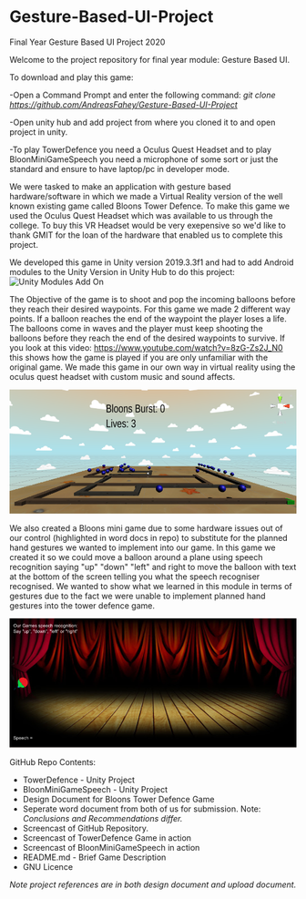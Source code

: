 # Gesture-Based-UI-Project
Final Year Gesture Based UI Project 2020

Welcome to the project repository for final year module: Gesture Based UI.

To download and play this game:

 -Open a Command Prompt and enter the following command:
 *git clone https://github.com/AndreasFahey/Gesture-Based-UI-Project*
 
 -Open unity hub and add project from where you cloned it to and open project in unity.
 
 -To play TowerDefence you need a Oculus Quest Headset and to play BloonMiniGameSpeech you need a microphone of some sort or just the     standard and ensure to have laptop/pc in developer mode.
 

We were tasked to make an application with gesture based hardware/software in which we made a Virtual Reality version of the well known existing game called Bloons Tower Defence. To make this game we used the Oculus Quest Headset which was available to us through the college. To buy this VR Headset would be very exepensive so we'd like to thank GMIT for the loan of the hardware that enabled us to complete this project. 

We developed this game in Unity version 2019.3.3f1 and had to add Android modules to the Unity Version in Unity Hub to do this project:
![Unity Modules Add On](/readmeimages/unity-android.PNG.png)

The Objective of the game is to shoot and pop the incoming balloons before they reach their desired waypoints. For this game we made 2 different way points. If a balloon reaches the end of the waypoint the player loses a life. The balloons come in waves and the player must keep shooting the balloons before they reach the end of the desired waypoints to survive. If you look at this video: https://www.youtube.com/watch?v=8zG-Zs2J_N0 this shows how the game is played if you are only unfamiliar with the original game. We made this game in our own way in virtual reality using the oculus quest headset with custom music and sound affects.

![Bloons TD by AF and JG](/readmeimages/bloontd.png)

We also created a Bloons mini game due to some hardware issues out of our control (highlighted in word docs in repo) to substitute for the planned hand gestures we wanted to implement into our game. In this game we created it so we could move a balloon around a plane using speech recognition saying "up" "down" "left" and right to move the balloon with text at the bottom of the screen telling you what the speech recogniser recognised. We wanted to show what we learned in this module in terms of gestures due to the fact we were unable to implement planned hand gestures into the tower defence game.

![Bloon Mini Game by AF and JG](/readmeimages/speech.png)

GitHub Repo Contents:
- TowerDefence - Unity Project
- BloonMiniGameSpeech - Unity Project
- Design Document for Bloons Tower Defence Game
- Seperate word document from both of us for submission. Note: *Conclusions and Recommendations differ.*
- Screencast of GitHub Repository.
- Screencast of TowerDefence Game in action
- Screencast of BloonMiniGameSpeech in action
- README.md - Brief Game Description
- GNU Licence

*Note project references are in both design document and upload document.*

